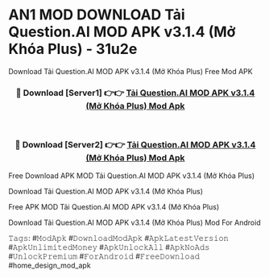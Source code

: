 # AN1 MOD DOWNLOAD Tải Question.AI MOD APK v3.1.4 (Mở Khóa Plus) - 31u2e
Download Tải Question.AI MOD APK v3.1.4 (Mở Khóa Plus) Free Mod APK

<div align="center">
<h3>🔴 Download [Server1] 👉👉 <a href="https://apk-comot.site?title=Tải_Question.AI_MOD_APK_v3.1.4_(Mở_Khóa_Plus)">Tải Question.AI MOD APK v3.1.4 (Mở Khóa Plus) Mod Apk</a></h3><br>

<h3>🔴 Download [Server2] 👉👉 <a href="https://apk-comot.site?title=Tải_Question.AI_MOD_APK_v3.1.4_(Mở_Khóa_Plus)">Tải Question.AI MOD APK v3.1.4 (Mở Khóa Plus) Mod Apk</a></h3>
</div>


Free Download APK MOD Tải Question.AI MOD APK v3.1.4 (Mở Khóa Plus)

Download Tải Question.AI MOD APK v3.1.4 (Mở Khóa Plus) 

Free APK MOD Tải Question.AI MOD APK v3.1.4 (Mở Khóa Plus) 

Download Tải Question.AI MOD APK v3.1.4 (Mở Khóa Plus) Mod For Android

𝚃𝚊𝚐𝚜: #𝙼𝚘𝚍𝙰𝚙𝚔 #𝙳𝚘𝚠𝚗𝚕𝚘𝚊𝚍𝙼𝚘𝚍𝙰𝚙𝚔 #𝙰𝚙𝚔𝙻𝚊𝚝𝚎𝚜𝚝𝚅𝚎𝚛𝚜𝚒𝚘𝚗 #𝙰𝚙𝚔𝚄𝚗𝚕𝚒𝚖𝚒𝚝𝚎𝚍𝙼𝚘𝚗𝚎𝚢 #𝙰𝚙𝚔𝚄𝚗𝚕𝚘𝚌𝚔𝙰𝚕𝚕 #𝙰𝚙𝚔𝙽𝚘𝙰𝚍𝚜 #𝚄𝚗𝚕𝚘𝚌𝚔𝙿𝚛𝚎𝚖𝚒𝚞𝚖 #𝙵𝚘𝚛𝙰𝚗𝚍𝚛𝚘𝚒𝚍 #𝙵𝚛𝚎𝚎𝙳𝚘𝚠𝚗𝚕𝚘𝚊𝚍 #home_design_mod_apk